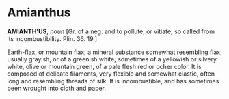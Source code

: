 # Amianthus

**AMIANTH'US**, _noun_ \[Gr. of a neg. and to pollute, or vitiate; so called from its incombustibility. Plin. 36. 19.\]

Earth-flax, or mountain flax; a mineral substance somewhat resembling flax; usually grayish, or of a greenish white; sometimes of a yellowish or silvery white, olive or mountain green, of a pale flesh red or ocher color. It is composed of delicate filaments, very flexible and somewhat elastic, often long and resembling threads of silk. It is incombustible, and has sometimes been wrought into cloth and paper.